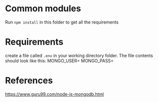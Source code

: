 # Common modules

Run `npm install` in this folder to get all the requirements

# Requirements

create a file called `.env` in your working directory folder.
The file contents should look like this:
MONGO_USER=
MONGO_PASS=

# References

https://www.guru99.com/node-js-mongodb.html
